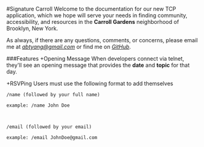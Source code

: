 #Signature Carroll
Welcome to the documentation for our new TCP application, which we hope will serve your needs in finding community, accessibility, and resources in the **Carroll Gardens** neighborhood of Brooklyn, New York.  

As always, if there are any questions, comments, or concerns, please email me at *abtyang@gmail.com* or find me on *[GitHub](github.com/sunsheeppoplar)*.

###Features
+Opening Message
When developers connect via telnet, they'll see an opening message that provides the **date** and **topic** for that day. 

+RSVPing
Users must use the following format to add themselves
````
/name (followed by your full name)

example: /name John Doe



/email (followed by your email)

example: /email JohnDoe@gmail.com
````